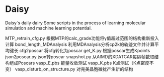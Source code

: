 # Daisy
Daisy's daily dairy
Some scripts in the process of learning molecular simulation and machine learning potential.

MTP_retrain_cfg.py 根据MTP的calc_grade功能将γ值超过范围的结构重新投入计算
bond_length_MDAnalysis 利用MDAnalysis分析cp2k的轨迹文件并计算平均键长
cfg2poscar 将cfg转化为poscar
get_K.py 根据poscar生成Kpoints
json2poscar.py json转poscar
snapshot.py 从AIMD的XDATCAR每隔帧数取结构组成Poscars
vasp_E.pbs 能量收敛测试
vasp_K.pbs K点测试（K点密度不变）
vasp_disturb_on_structure.py 对完美晶胞微扰产生新的结构
